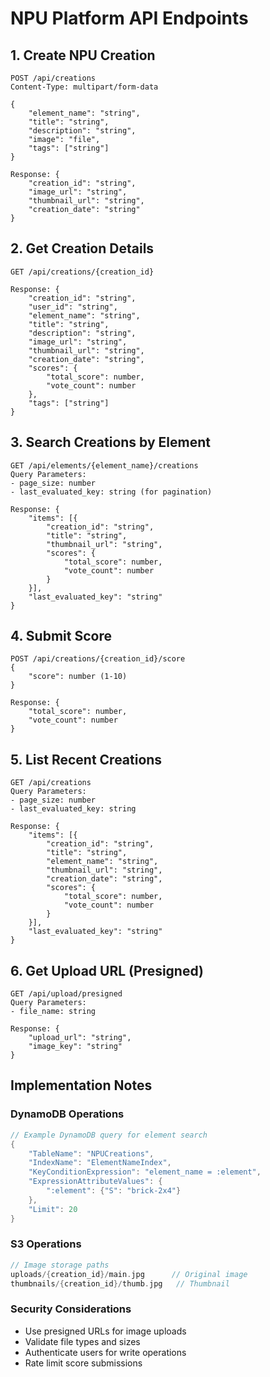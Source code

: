# NPU Platform API Endpoints

## 1. Create NPU Creation
```http
POST /api/creations
Content-Type: multipart/form-data

{
    "element_name": "string",
    "title": "string",
    "description": "string",
    "image": "file",
    "tags": ["string"]
}

Response: {
    "creation_id": "string",
    "image_url": "string",
    "thumbnail_url": "string",
    "creation_date": "string"
}
```

## 2. Get Creation Details
```http
GET /api/creations/{creation_id}

Response: {
    "creation_id": "string",
    "user_id": "string",
    "element_name": "string",
    "title": "string",
    "description": "string",
    "image_url": "string",
    "thumbnail_url": "string",
    "creation_date": "string",
    "scores": {
        "total_score": number,
        "vote_count": number
    },
    "tags": ["string"]
}
```

## 3. Search Creations by Element
```http
GET /api/elements/{element_name}/creations
Query Parameters:
- page_size: number
- last_evaluated_key: string (for pagination)

Response: {
    "items": [{
        "creation_id": "string",
        "title": "string",
        "thumbnail_url": "string",
        "scores": {
            "total_score": number,
            "vote_count": number
        }
    }],
    "last_evaluated_key": "string"
}
```

## 4. Submit Score
```http
POST /api/creations/{creation_id}/score
{
    "score": number (1-10)
}

Response: {
    "total_score": number,
    "vote_count": number
}
```

## 5. List Recent Creations
```http
GET /api/creations
Query Parameters:
- page_size: number
- last_evaluated_key: string

Response: {
    "items": [{
        "creation_id": "string",
        "title": "string",
        "element_name": "string",
        "thumbnail_url": "string",
        "creation_date": "string",
        "scores": {
            "total_score": number,
            "vote_count": number
        }
    }],
    "last_evaluated_key": "string"
}
```

## 6. Get Upload URL (Presigned)
```http
GET /api/upload/presigned
Query Parameters:
- file_name: string

Response: {
    "upload_url": "string",
    "image_key": "string"
}
```

## Implementation Notes

### DynamoDB Operations
```cpp
// Example DynamoDB query for element search
{
    "TableName": "NPUCreations",
    "IndexName": "ElementNameIndex",
    "KeyConditionExpression": "element_name = :element",
    "ExpressionAttributeValues": {
        ":element": {"S": "brick-2x4"}
    },
    "Limit": 20
}
```

### S3 Operations
```cpp
// Image storage paths
uploads/{creation_id}/main.jpg      // Original image
thumbnails/{creation_id}/thumb.jpg   // Thumbnail
```

### Security Considerations
- Use presigned URLs for image uploads
- Validate file types and sizes
- Authenticate users for write operations
- Rate limit score submissions
